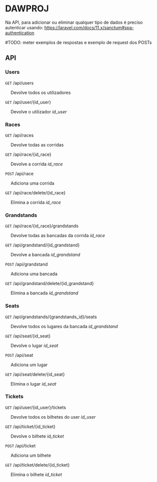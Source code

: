 # DAWPROJ


Na API, para adicionar ou eliminar qualquer tipo de dados é preciso autenticar usando:
https://laravel.com/docs/11.x/sanctum#spa-authentication

#TODO: meter exemplos de respostas e exemplo de request dos POSTs

## API
### Users
`GET` /api/users

&emsp; Devolve todos os utilizadores

`GET` /api/user/{id_user}

&emsp; Devolve o utilizador _id_user_


### Races

`GET` /api/races

&emsp; Devolve todas as corridas

`GET` /api/race/{id_race}

&emsp; Devolve a corrida _id_race_

`POST` /api/race

&emsp; Adiciona uma corrida 

`GET` /api/race/delete/{id_race}

&emsp; Elimina a corrida _id_race_



### Grandstands

`GET` /api/race/{id_race}/grandstands

&emsp; Devolve todas as bancadas da corrida _id_race_

`GET` /api/grandstand/{id_grandstand}

&emsp; Devolve a bancada _id_grandstand_

`POST` /api/grandstand

&emsp; Adiciona uma bancada 

`GET` /api/grandstand/delete/{id_grandstand}

&emsp; Elimina a bancada _id_grandstand_



### Seats

`GET` /api/grandstands/{grandstands_id}/seats

&emsp; Devolve todos os lugares da bancada _id_grandstand_

`GET` /api/seat/{id_seat}

&emsp; Devolve o lugar _id_seat_

`POST` /api/seat

&emsp; Adiciona um lugar 

`GET` /api/seat/delete/{id_seat}

&emsp; Elimina o lugar _id_seat_



### Tickets

`GET` /api/user/{id_user}/tickets

&emsp; Devolve todos os bilhetes do user _id_user_

`GET` /api/ticket/{id_ticket}

&emsp; Devolve o bilhete _id_ticket_

`POST` /api/ticket

&emsp; Adiciona um bilhete 

`GET` /api/ticket/delete/{id_ticket}

&emsp; Elimina o bilhete _id_ticket_
